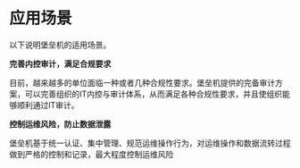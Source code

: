 # 应用场景

以下说明堡垒机的适用场景。

**完善内控审计，满足合规要求**

目前，越来越多的单位面临一种或者几种合规性要求。堡垒机提供的完备审计方案，可以完善组织的IT内控与审计体系，从而满足各种合规性要求，并且使组织能够顺利通过IT审计。

**控制运维风险，防止数据泄露**

堡垒机基于统一认证、集中管理、规范运维操作行为，对运维操作和数据流转过程做到严格的控制和记录，最大程度控制运维风险



